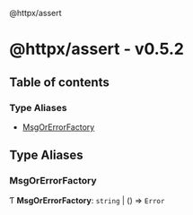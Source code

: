 @httpx/assert

# @httpx/assert - v0.5.2

## Table of contents

### Type Aliases

- [MsgOrErrorFactory](README.md#msgorerrorfactory)

## Type Aliases

### MsgOrErrorFactory

Ƭ **MsgOrErrorFactory**: `string` \| () => `Error`
